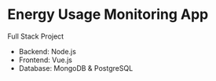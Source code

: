 # Energy Usage Monitoring App

Full Stack Project

-   Backend: Node.js
-   Frontend: Vue.js
-   Database: MongoDB & PostgreSQL